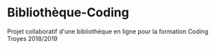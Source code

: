 # Bibliothèque-Coding
Projet collaboratif d'une bibliothèque en ligne pour la formation Coding Troyes 2018/2019
